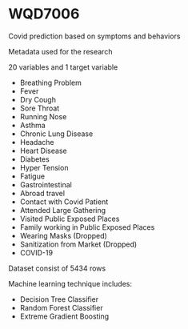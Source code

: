 # WQD7006
Covid prediction based on symptoms and behaviors

Metadata used for the research

20 variables and 1 target variable
- Breathing Problem
- Fever
- Dry Cough
- Sore Throat
- Running Nose
- Asthma
- Chronic Lung Disease
- Headache
- Heart Disease
- Diabetes
- Hyper Tension
- Fatigue
- Gastrointestinal
- Abroad travel
- Contact with Covid Patient
- Attended Large Gathering
- Visited Public Exposed Places
- Family working in Public Exposed Places
- Wearing Masks (Dropped)
- Sanitization from Market (Dropped)
- COVID-19

Dataset consist of 5434 rows

Machine learning technique includes:
- Decision Tree Classifier
- Random Forest Classifier
- Extreme Gradient Boosting 

